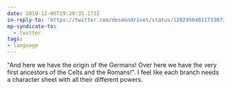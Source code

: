 ```yaml
---
date: 2019-12-06T19:29:35.173Z
in-reply-to: 'https://twitter.com/desmondrivet/status/1202956481173307395?s=19'
mp-syndicate-to:
  - twitter
tags:
- language
---
```


"And here we have the origin of the Germans! Over here we have the very first ancestors of the Celts and the Romans!". I feel like each branch needs a character sheet with all their different powers.
